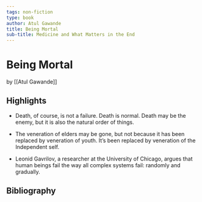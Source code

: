 ```yaml
---
tags: non-fiction
type: book
author: Atul Gawande
title: Being Mortal
sub-title: Medicine and What Matters in the End
---
```


# Being Mortal
by [[Atul Gawande]]

## Highlights
* Death, of course, is not a failure. Death is normal. Death may be the enemy, but it is also the natural order of things.

* The veneration of elders may be gone, but not because it has been replaced by veneration of youth. It’s been replaced by veneration of the Independent self.

* Leonid Gavrilov, a researcher at the University of Chicago, argues that human beings fail the way all complex systems fail: randomly and gradually.

## Bibliography